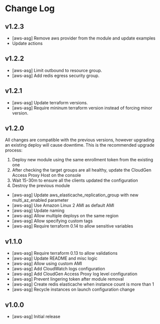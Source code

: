 # Change Log

## v1.2.3

- [aws-asg] Remove aws provider from the module and update examples
- Update actions

## v1.2.2

- [aws-asg] Limit outbound to resource group.
- [aws-asg] Add redis egress security group.

## v1.2.1

- [aws-asg] Update terraform versions.
- [aws-asg] Require mininum terraform version instead of forcing minor version.

## v1.2.0

All changes are compatible with the previous versions,
however upgrading an existing deploy will cause downtime.
This is the recommended upgrade process:

  1. Deploy new module using the same enrollment token from the existing one
  2. After checking the target groups are all healthy, update the CloudGen Access Proxy Host on the console
  3. Wait 15-30m to ensure all the clients updated the configuration
  4. Destroy the previous module

- [aws-asg] Update aws_elasticache_replication_group with new multi_az_enabled parameter
- [aws-asg] Use Amazon Linux 2 AMI as default AMI
- [aws-asg] Update naming
- [aws-asg] Allow multiple deploys on the same region
- [aws-asg] Allow specifying custom tags
- [aws-asg] Require terraform 0.14 to allow sensitive variables

## v1.1.0

- [aws-asg] Require terraform 0.13 to allow validations
- [aws-asg] Update README and misc logic
- [aws-asg] Allow using custom AMI
- [aws-asg] Add CloudWatch logs configuration
- [aws-asg] Add CloudGen Access Proxy log level configuration
- [aws-asg] Prevent lingering token after module removal
- [aws-asg] Create redis elasticache when instance count is more than 1
- [aws-asg] Recycle instances on launch configuration change

## v1.0.0

- [aws-asg] Initial release
